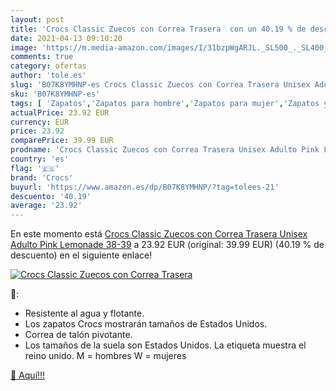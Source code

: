 ```yaml
---
layout: post
title: 'Crocs Classic Zuecos con Correa Trasera  con un 40.19 % de descuento'
date: 2021-04-13 09:10:20
image: 'https://m.media-amazon.com/images/I/31bzpWgARJL._SL500_._SL400_.jpg'
comments: true
category: ofertas
author: 'tole.es'
slug: 'B07K8YMHNP-es Crocs Classic Zuecos con Correa Trasera Unisex Adulto Pink...'
sku: 'B07K8YMHNP-es'
tags: [ 'Zapatos','Zapatos para hombre','Zapatos para mujer','Zapatos y complementos','Zuecos de mujer','Zuecos y mules de mujer','Zuecos y mules para hombre','crocs','zuecos', ]
actualPrice: 23.92 EUR
currency: EUR
price: 23.92
comparePrice: 39.99 EUR
prodname: 'Crocs Classic Zuecos con Correa Trasera Unisex Adulto Pink Lemonade 38-39'
country: 'es'
flag: '🇪🇸'
brand: 'Crocs'
buyurl: 'https://www.amazon.es/dp/B07K8YMHNP/?tag=tolees-21'
descuento: '40.19'
average: '23.92'
---
```


En este momento está [Crocs Classic Zuecos con Correa Trasera Unisex Adulto Pink Lemonade 38-39](https://www.amazon.es/dp/B07K8YMHNP/?tag=tolees-21) a 23.92 EUR (original: 39.99 EUR) (40.19 %  de descuento) en el siguiente enlace!

[![Crocs Classic Zuecos con Correa Trasera ](https://m.media-amazon.com/images/I/31bzpWgARJL._SL500_._SL400_.jpg)](https://www.amazon.es/dp/B07K8YMHNP/?tag=tolees-21)

🔎:

- Resistente al agua y flotante.
- Los zapatos Crocs mostrarán tamaños de Estados Unidos.
- Correa de talón pivotante.
- Los tamaños de la suela son Estados Unidos. La etiqueta muestra el reino unido. M = hombres W = mujeres

[🛒 Aquí!!!](https://www.amazon.es/dp/B07K8YMHNP/?tag=tolees-21)
